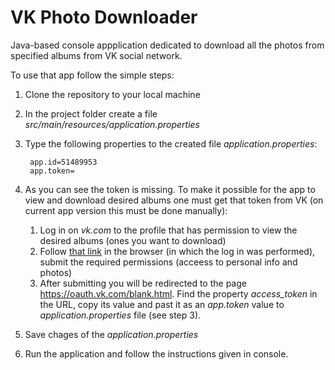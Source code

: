 # VK Photo Downloader
Java-based console appplication dedicated to download all the photos from specified albums from VK social network.

To use that app follow the simple steps:
1. Clone the repository to your local machine
2. In the project folder create a file *src/main/resources/application.properties*
3. Type the following properties to the created file *application.properties*:

        app.id=51489953
        app.token=

4. As you can see the token is missing. To make it possible for the app to view and download desired albums one must get that token from VK (on current app version this must be done manually):
   1. Log in on *vk.com* to the profile that has permission to view the desired albums (ones you want to download)
   2. Follow [that link](https://oauth.vk.com/authorize?client_id=51489953&display=page&redirect_uri=https://oauth.vk.com/blank.html&scope=photos&response_type=token&v=5.131) in the browser (in which the log in was performed), submit the required permissions (acceess to personal info and photos)
   3.  After submitting you will be redirected to the page https://oauth.vk.com/blank.html. Find the property *access_token* in the URL, copy its value and past it as an *app.token* value to *application.properties* file (see step 3).

5. Save chages of the *application.properties*
6. Run the application and follow the instructions given in console.
